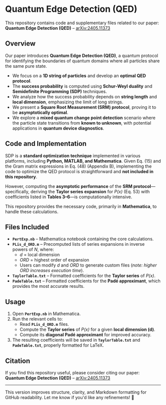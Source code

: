 # Quantum Edge Detection (QED)

This repository contains code and supplementary files related to our paper:  
**Quantum Edge Detection (QED)** – [arXiv:2405.11373](https://arxiv.org/abs/2405.11373)  

## Overview

Our paper introduces **Quantum Edge Detection (QED)**, a quantum protocol for identifying the boundaries of quantum domains where all particles share the same pure state.  

- We focus on a **1D string of particles** and develop an **optimal QED protocol**.  
- The **success probability** is computed using **Schur-Weyl duality** and **Semidefinite Programming (SDP)** techniques.  
- We analyze how the success probability depends on **string length** and **local dimension**, emphasizing the limit of long strings.  
- We present a **Square Root Measurement (SRM) protocol**, proving it to be **asymptotically optimal**.  
- We explore a **mixed quantum change point detection** scenario where the particle state transitions from **known to unknown**, with potential applications in **quantum device diagnostics**.  

## Code and Implementation  

SDP is a **standard optimization technique** implemented in various platforms, including **Python, MATLAB, and Mathematica**. Given Eq. (15) and the Gram matrix expressions in Eq. (48) (Appendix B), implementing the code to optimize the QED protocol is straightforward and **not included in this repository**.  

However, computing the **asymptotic performance** of the **SRM protocol**—specifically, deriving the **Taylor series expansion** for *P(x)* (Eq. 53) with coefficients listed in **Tables 3–6**—is computationally intensive.  

This repository provides the necessary code, primarily in **Mathematica**, to handle these calculations.  

## Files Included  

- **`PertExp.nb`** – Mathematica notebook containing the core calculations.  
- **`PLis_d_ORD.m`** – Precomputed lists of series expansions in inverse powers of *N*, where:  
  - *d* = local dimension  
  - *ORD* = highest order of expansion  
  - Users can modify *d* and *ORD* to generate custom files (*note: higher ORD increases execution time*).  
- **`TaylorTable.txt`** – Formatted coefficients for the **Taylor series** of *P(x)*.  
- **`PadeTable.txt`** – Formatted coefficients for the **Padé approximant**, which provides the most accurate results.  

## Usage  

1. Open **`PertExp.nb`** in Mathematica.  
2. Run the relevant cells to:  
   - Read **`PLis_d_ORD.m`** files.  
   - Compute the **Taylor series** of *P(x)* for a given **local dimension (d)**.  
   - Compute its **diagonal Padé approximant** for improved accuracy.  
3. The resulting coefficients will be saved in **`TaylorTable.txt`** and **`PadeTable.txt`**, properly formatted for LaTeX.  

## Citation  

If you find this repository useful, please consider citing our paper:  
**Quantum Edge Detection (QED)** – [arXiv:2405.11373](https://arxiv.org/abs/2405.11373)  

---

This version improves structure, clarity, and Markdown formatting for GitHub readability. Let me know if you'd like any refinements! 🚀
